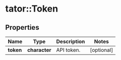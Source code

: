 # tator::Token

## Properties
Name | Type | Description | Notes
------------ | ------------- | ------------- | -------------
**token** | **character** | API token. | [optional] 


